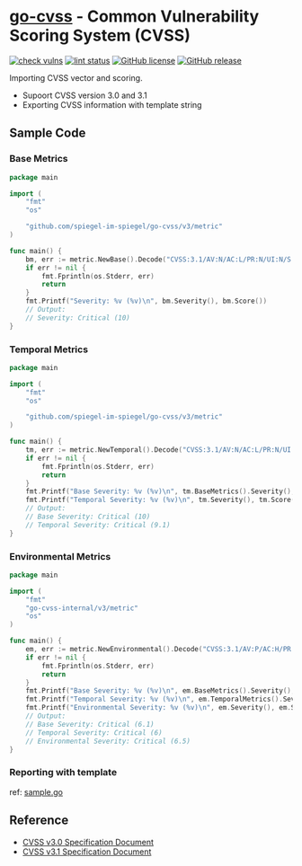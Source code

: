 # [go-cvss] - Common Vulnerability Scoring System (CVSS)

[![check vulns](https://github.com/spiegel-im-spiegel/go-cvss/workflows/vulns/badge.svg)](https://github.com/spiegel-im-spiegel/go-cvss/actions)
[![lint status](https://github.com/spiegel-im-spiegel/go-cvss/workflows/lint/badge.svg)](https://github.com/spiegel-im-spiegel/go-cvss/actions)
[![GitHub license](https://img.shields.io/badge/license-Apache%202-blue.svg)](https://raw.githubusercontent.com/spiegel-im-spiegel/go-cvss/master/LICENSE)
[![GitHub release](https://img.shields.io/github/release/spiegel-im-spiegel/go-cvss.svg)](https://github.com/spiegel-im-spiegel/go-cvss/releases/latest)

Importing CVSS vector and scoring.

- Supoort CVSS version 3.0 and 3.1
- Exporting CVSS information with template string

## Sample Code

### Base Metrics

```go
package main

import (
    "fmt"
    "os"

    "github.com/spiegel-im-spiegel/go-cvss/v3/metric"
)

func main() {
    bm, err := metric.NewBase().Decode("CVSS:3.1/AV:N/AC:L/PR:N/UI:N/S:C/C:H/I:H/A:H") //CVE-2020-1472: ZeroLogon
    if err != nil {
        fmt.Fprintln(os.Stderr, err)
        return
    }
    fmt.Printf("Severity: %v (%v)\n", bm.Severity(), bm.Score())
    // Output:
    // Severity: Critical (10)
}
```

### Temporal Metrics

```go
package main

import (
    "fmt"
    "os"

    "github.com/spiegel-im-spiegel/go-cvss/v3/metric"
)

func main() {
    tm, err := metric.NewTemporal().Decode("CVSS:3.1/AV:N/AC:L/PR:N/UI:N/S:C/C:H/I:H/A:H/E:F/RL:W/RC:R") //CVE-2020-1472: ZeroLogon
    if err != nil {
        fmt.Fprintln(os.Stderr, err)
        return
    }
    fmt.Printf("Base Severity: %v (%v)\n", tm.BaseMetrics().Severity(), tm.BaseMetrics().Score())
    fmt.Printf("Temporal Severity: %v (%v)\n", tm.Severity(), tm.Score())
    // Output:
    // Base Severity: Critical (10)
    // Temporal Severity: Critical (9.1)
}
```

### Environmental Metrics

```go
package main

import (
	"fmt"
	"go-cvss-internal/v3/metric"
	"os"
)

func main() {
	em, err := metric.NewEnvironmental().Decode("CVSS:3.1/AV:P/AC:H/PR:H/UI:N/S:U/C:H/I:H/A:H/E:F/RL:U/RC:C/CR:M/IR:H/AR:M/MAV:L/MAC:H/MPR:L/MUI:R/MS:U/MC:L/MI:H/MA:L") //Random CVSS Vector
	if err != nil {
		fmt.Fprintln(os.Stderr, err)
		return
	}
	fmt.Printf("Base Severity: %v (%v)\n", em.BaseMetrics().Severity(), em.BaseMetrics().Score())
	fmt.Printf("Temporal Severity: %v (%v)\n", em.TemporalMetrics().Severity(), em.TemporalMetrics().Score())
	fmt.Printf("Environmental Severity: %v (%v)\n", em.Severity(), em.Score())
	// Output:
	// Base Severity: Critical (6.1)
	// Temporal Severity: Critical (6)
	// Environmental Severity: Critical (6.5)
}
```
### Reporting with template

ref: [sample.go](https://github.com/spiegel-im-spiegel/go-cvss/blob/master/sample/sample.go)

## Reference

- [CVSS v3.0 Specification Document](https://www.first.org/cvss/v3.0/specification-document)
- [CVSS v3.1 Specification Document](https://www.first.org/cvss/v3.1/specification-document)

[go-cvss]: https://github.com/spiegel-im-spiegel/go-cvss
